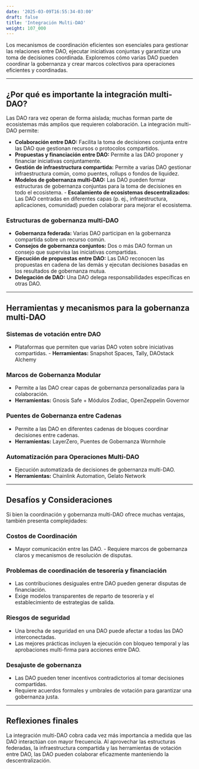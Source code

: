 ```yaml
---
date: '2025-03-09T16:55:34-03:00'
draft: false
title: 'Integración Multi-DAO'
weight: 107_000
---
```


Los mecanismos de coordinación eficientes son esenciales para gestionar las relaciones entre DAO, ejecutar iniciativas conjuntas y garantizar una toma de decisiones coordinada. Exploremos cómo varias DAO pueden coordinar la gobernanza y crear marcos colectivos para operaciones eficientes y coordinadas.

---

## **¿Por qué es importante la integración multi-DAO?**

Las DAO rara vez operan de forma aislada; muchas forman parte de ecosistemas más amplios que requieren colaboración. La integración multi-DAO permite:

- **Colaboración entre DAO:** Facilita la toma de decisiones conjunta entre las DAO que gestionan recursos o protocolos compartidos.
- **Propuestas y financiación entre DAO:** Permite a las DAO proponer y financiar iniciativas conjuntamente.
- **Gestión de infraestructura compartida:** Permite a varias DAO gestionar infraestructura común, como puentes, rollups o fondos de liquidez.
- **Modelos de gobernanza multi-DAO:** Las DAO pueden formar estructuras de gobernanza conjuntas para la toma de decisiones en todo el ecosistema. - **Escalamiento de ecosistemas descentralizados:** Las DAO centradas en diferentes capas (p. ej., infraestructura, aplicaciones, comunidad) pueden colaborar para mejorar el ecosistema.

### **Estructuras de gobernanza multi-DAO**

- **Gobernanza federada:** Varias DAO participan en la gobernanza compartida sobre un recurso común.
- **Consejos de gobernanza conjuntos:** Dos o más DAO forman un consejo que supervisa las iniciativas compartidas.
- **Ejecución de propuestas entre DAO:** Las DAO reconocen las propuestas en cadena de las demás y ejecutan decisiones basadas en los resultados de gobernanza mutua.
- **Delegación de DAO:** Una DAO delega responsabilidades específicas en otras DAO.

---

## **Herramientas y mecanismos para la gobernanza multi-DAO**

### **Sistemas de votación entre DAO**
- Plataformas que permiten que varias DAO voten sobre iniciativas compartidas. - **Herramientas:** Snapshot Spaces, Tally, DAOstack Alchemy

### **Marcos de Gobernanza Modular**
- Permite a las DAO crear capas de gobernanza personalizadas para la colaboración.
- **Herramientas:** Gnosis Safe + Módulos Zodiac, OpenZeppelin Governor

### **Puentes de Gobernanza entre Cadenas**
- Permite a las DAO en diferentes cadenas de bloques coordinar decisiones entre cadenas.
- **Herramientas:** LayerZero, Puentes de Gobernanza Wormhole

### **Automatización para Operaciones Multi-DAO**
- Ejecución automatizada de decisiones de gobernanza multi-DAO.
- **Herramientas:** Chainlink Automation, Gelato Network

---

## **Desafíos y Consideraciones**

Si bien la coordinación y gobernanza multi-DAO ofrece muchas ventajas, también presenta complejidades:

### **Costos de Coordinación**
- Mayor comunicación entre las DAO. - Requiere marcos de gobernanza claros y mecanismos de resolución de disputas.

### **Problemas de coordinación de tesorería y financiación**
- Las contribuciones desiguales entre DAO pueden generar disputas de financiación.
- Exige modelos transparentes de reparto de tesorería y el establecimiento de estrategias de salida.

### **Riesgos de seguridad**
- Una brecha de seguridad en una DAO puede afectar a todas las DAO interconectadas.
- Las mejores prácticas incluyen la ejecución con bloqueo temporal y las aprobaciones multi-firma para acciones entre DAO.

### **Desajuste de gobernanza**
- Las DAO pueden tener incentivos contradictorios al tomar decisiones compartidas.
- Requiere acuerdos formales y umbrales de votación para garantizar una gobernanza justa.

---

## **Reflexiones finales**

La integración multi-DAO cobra cada vez más importancia a medida que las DAO interactúan con mayor frecuencia. Al aprovechar las estructuras federadas, la infraestructura compartida y las herramientas de votación entre DAO, las DAO pueden colaborar eficazmente manteniendo la descentralización.